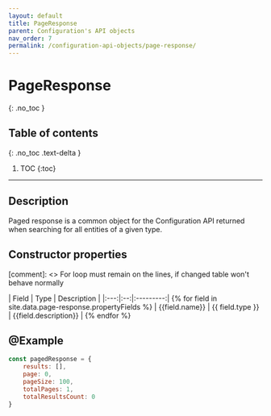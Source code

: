 ```yaml
---
layout: default
title: PageResponse
parent: Configuration's API objects
nav_order: 7
permalink: /configuration-api-objects/page-response/
---
```


# PageResponse
{: .no_toc }

## Table of contents
{: .no_toc .text-delta }

1. TOC
{:toc}

---


## Description

Paged response is a common object for the Configuration API returned when searching for all entities of a given type.

## Constructor properties

[comment]: <> For loop must remain on the lines, if changed table won't behave normally

| Field | Type | Description |
|:---:|:--:|:---------:| {% for field in site.data.page-response.propertyFields %}
| {{field.name}} | {{ field.type }} | {{field.description}} | {% endfor %}

## @Example

```js
const pagedResponse = {
    results: [],
    page: 0,
    pageSize: 100,
    totalPages: 1,
    totalResultsCount: 0
}
```